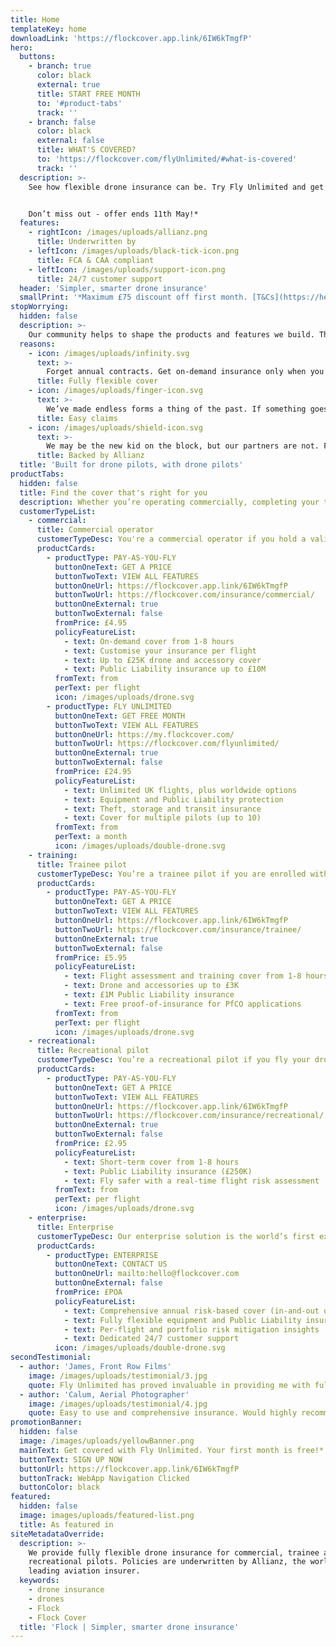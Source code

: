 ```yaml
---
title: Home
templateKey: home
downloadLink: 'https://flockcover.app.link/6IW6kTmgfP'
hero:
  buttons:
    - branch: true
      color: black
      external: true
      title: START FREE MONTH
      to: '#product-tabs'
      track: ''
    - branch: false
      color: black
      external: false
      title: WHAT'S COVERED?
      to: 'https://flockcover.com/flyUnlimited/#what-is-covered'
      track: ''
  description: >-
    See how flexible drone insurance can be. Try Fly Unlimited and get one month of commercial drone insurance on us. No commitments, cancel anytime.


    Don’t miss out - offer ends 11th May!*
  features:
    - rightIcon: /images/uploads/allianz.png
      title: Underwritten by
    - leftIcon: /images/uploads/black-tick-icon.png
      title: FCA & CAA compliant
    - leftIcon: /images/uploads/support-icon.png
      title: 24/7 customer support
  header: 'Simpler, smarter drone insurance'
  smallPrint: '*Maximum £75 discount off first month. [T&Cs](https://help.flockcover.com/legal/free-month-fly-unlimited-tcs) apply.'
stopWorrying:
  hidden: false
  description: >-
    Our community helps to shape the products and features we build. The result: flexible policies that our pilots love, and smart tools that provide much more than just insurance.
  reasons:
    - icon: /images/uploads/infinity.svg
      text: >-
        Forget annual contracts. Get on-demand insurance only when you need it. Or fly with a flexible monthly policy and get covered anywhere, anytime.
      title: Fully flexible cover
    - icon: /images/uploads/finger-icon.svg
      text: >-
        We’ve made endless forms a thing of the past. If something goes wrong, make a claim via the app in a couple of taps. Or give us a call, we’re always here to help.
      title: Easy claims
    - icon: /images/uploads/shield-icon.svg
      text: >-
        We may be the new kid on the block, but our partners are not. Flock policies are underwritten by Allianz, the world’s leading aviation insurer. So you’re in safe hands.
      title: Backed by Allianz
  title: 'Built for drone pilots, with drone pilots'
productTabs:
  hidden: false
  title: Find the cover that's right for you
  description: Whether you’re operating commercially, completing your training, or flying for fun - we offer flexible cover that’s tailored to you.
  customerTypeList:
    - commercial:
      title: Commercial operator
      customerTypeDesc: You're a commercial operator if you hold a valid PfCO (or a CAA accepted equivalent).
      productCards:
        - productType: PAY-AS-YOU-FLY
          buttonOneText: GET A PRICE
          buttonTwoText: VIEW ALL FEATURES
          buttonOneUrl: https://flockcover.app.link/6IW6kTmgfP
          buttonTwoUrl: https://flockcover.com/insurance/commercial/
          buttonOneExternal: true
          buttonTwoExternal: false
          fromPrice: £4.95
          policyFeatureList:
            - text: On-demand cover from 1-8 hours
            - text: Customise your insurance per flight
            - text: Up to £25K drone and accessory cover
            - text: Public Liability insurance up to £10M
          fromText: from
          perText: per flight
          icon: /images/uploads/drone.svg
        - productType: FLY UNLIMITED
          buttonOneText: GET FREE MONTH
          buttonTwoText: VIEW ALL FEATURES
          buttonOneUrl: https://my.flockcover.com/
          buttonTwoUrl: https://flockcover.com/flyunlimited/
          buttonOneExternal: true
          buttonTwoExternal: false
          fromPrice: £24.95
          policyFeatureList:
            - text: Unlimited UK flights, plus worldwide options
            - text: Equipment and Public Liability protection
            - text: Theft, storage and transit insurance
            - text: Cover for multiple pilots (up to 10)
          fromText: from
          perText: a month
          icon: /images/uploads/double-drone.svg
    - training:
      title: Trainee pilot
      customerTypeDesc: You’re a trainee pilot if you are enrolled with a licenced [NQE](https://help.flockcover.com/drone-regulation/what-is-a-national-qualified-entity-nqe), and have passed your Ground School theory test.
      productCards:
        - productType: PAY-AS-YOU-FLY
          buttonOneText: GET A PRICE
          buttonTwoText: VIEW ALL FEATURES
          buttonOneUrl: https://flockcover.app.link/6IW6kTmgfP
          buttonTwoUrl: https://flockcover.com/insurance/trainee/
          buttonOneExternal: true
          buttonTwoExternal: false
          fromPrice: £5.95
          policyFeatureList:
            - text: Flight assessment and training cover from 1-8 hours
            - text: Drone and accessories up to £3K
            - text: £1M Public Liability insurance
            - text: Free proof-of-insurance for PfCO applications
          fromText: from
          perText: per flight
          icon: /images/uploads/drone.svg
    - recreational:
      title: Recreational pilot
      customerTypeDesc: You’re a recreational pilot if you fly your drone as a hobby.
      productCards:
        - productType: PAY-AS-YOU-FLY
          buttonOneText: GET A PRICE
          buttonTwoText: VIEW ALL FEATURES
          buttonOneUrl: https://flockcover.app.link/6IW6kTmgfP
          buttonTwoUrl: https://flockcover.com/insurance/recreational/
          buttonOneExternal: true
          buttonTwoExternal: false
          fromPrice: £2.95
          policyFeatureList:
            - text: Short-term cover from 1-8 hours
            - text: Public Liability insurance (£250K)
            - text: Fly safer with a real-time flight risk assessment
          fromText: from
          perText: per flight
          icon: /images/uploads/drone.svg
    - enterprise:
      title: Enterprise
      customerTypeDesc: Our enterprise solution is the world’s first exposure-based drone insurance product for fleets. Call us on [+44 (0) 1234 480260](tel:+4401234480260) to request a quote.
      productCards:
        - productType: ENTERPRISE
          buttonOneText: CONTACT US
          buttonOneUrl: mailto:hello@flockcover.com
          buttonOneExternal: false
          fromPrice: £POA
          policyFeatureList:
            - text: Comprehensive annual risk-based cover (in-and-out of flight)
            - text: Fully flexible equipment and Public Liability insurance
            - text: Per-flight and portfolio risk mitigation insights
            - text: Dedicated 24/7 customer support  
          icon: /images/uploads/double-drone.svg
secondTestimonial:
  - author: 'James, Front Row Films'
    image: /images/uploads/testimonial/3.jpg
    quote: Fly Unlimited has proved invaluable in providing me with full cover in months where I’m doing a lot of aerial filming but still retaining that level of flexibility to pause the cover if I’m flying less or doing other types of filming.
  - author: 'Calum, Aerial Photographer'
    image: /images/uploads/testimonial/4.jpg
    quote: Easy to use and comprehensive insurance. Would highly recommend!
promotionBanner:
  hidden: false
  image: /images/uploads/yellowBanner.png
  mainText: Get covered with Fly Unlimited. Your first month is free!*
  buttonText: SIGN UP NOW
  buttonUrl: https://flockcover.app.link/6IW6kTmgfP
  buttonTrack: WebApp Navigation Clicked
  buttonColor: black
featured:
  hidden: false
  image: images/uploads/featured-list.png
  title: As featured in
siteMetadataOverride:
  description: >-
    We provide fully flexible drone insurance for commercial, trainee and
    recreational pilots. Policies are underwritten by Allianz, the world’s
    leading aviation insurer.
  keywords:
    - drone insurance
    - drones
    - Flock
    - Flock Cover
  title: 'Flock | Simpler, smarter drone insurance'
---
```

